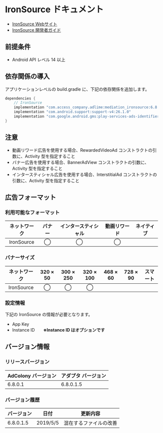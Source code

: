 # IronSource ドキュメント
- [IronSource Webサイト](https://platform.ironsrc.com/partners)
- [IronSource 開発者ガイド](https://developers.ironsrc.com/ironsource-mobile/android/android-sdk/#step-1)

## 前提条件
- Android API レベル 14 以上

## 依存関係の導入
アプリケーションレベルの build.gradle に、下記の依存関係を追加します。

```java
dependencies {
    // IronSource
    implementation "com.access_company.adlime:mediation_ironsource:6.8.0.1.6"
    implementation "com.android.support:support-v4:26.1.0"
    implementation "com.google.android.gms:play-services-ads-identifier:16.0.0"
}
```

## 注意
- 動画リワード広告を使用する場合、RewardedVideoAd コンストラクトの引数に、Activity 型を指定すること
- バナー広告を使用する場合、BannerAdView コンストラクトの引数に、Activity 型を指定すること
- インタースティシャル広告を使用する場合、InterstitialAd コンストラクトの引数に、Activity 型を指定すること

## 広告フォーマット

### 利用可能なフォーマット

|ネットワーク|バナー|インタースティシャル|動画リワード|ネイティブ|
|:------: |:---:|:----------:|:------:|:----:|
| IronSource | ◯    |   ◯        |  ◯     |    |

### バナーサイズ
|ネットワーク     |320 × 50 |300 × 250 |320 × 100 |468 × 60 |728 × 90 |スマート |
|:----------:|:-----:|:------:|:------:|:-----:|:-----:|:----:|
| IronSource | ◯     | ◯      | ◯      |       |       |      |

### 設定情報
下記の IronSource の情報が必要となります。   
- App Key  
- Instance ID&emsp;&emsp;**※Instance ID はオプションです**

## バージョン情報

### リリースバージョン
| AdColony バージョン | アダプタ バージョン|
|:-----------------|:--------------|
|     6.8.0.1       |  6.8.0.1.5      |

### バージョン履歴
| バージョン  | 日付        | 更新内容            |
|-----------------|--------------------|---------------------|
|   6.8.0.1.5     |  2019/5/5      |混在するファイルの改善  | 
